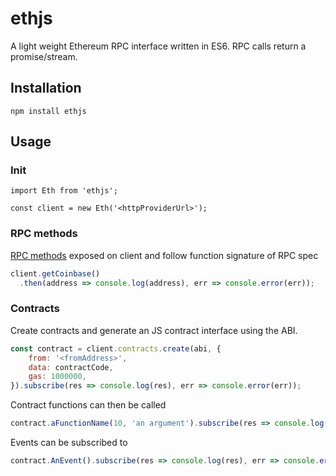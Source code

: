 # ethjs

A light weight Ethereum RPC interface written in ES6. RPC calls return a promise/stream.

## Installation

`npm install ethjs`

## Usage
### Init
```
import Eth from 'ethjs';

const client = new Eth('<httpProviderUrl>');
```
### RPC methods
[RPC methods](https://github.com/ethereum/wiki/wiki/JSON-RPC) exposed on client and follow function signature of RPC spec
```js
client.getCoinbase()
  .then(address => console.log(address), err => console.error(err));
```

### Contracts
Create contracts and generate an JS contract interface using the ABI.
```js
const contract = client.contracts.create(abi, {
    from: '<fromAddress>',
    data: contractCode,
    gas: 1000000,
}).subscribe(res => console.log(res), err => console.error(err));
```
Contract functions can then be called
```js
contract.aFunctionName(10, 'an argument').subscribe(res => console.log(res), err => console.error(err));
```
Events can be subscribed to
```js
contract.AnEvent().subscribe(res => console.log(res), err => console.error(err));
```
